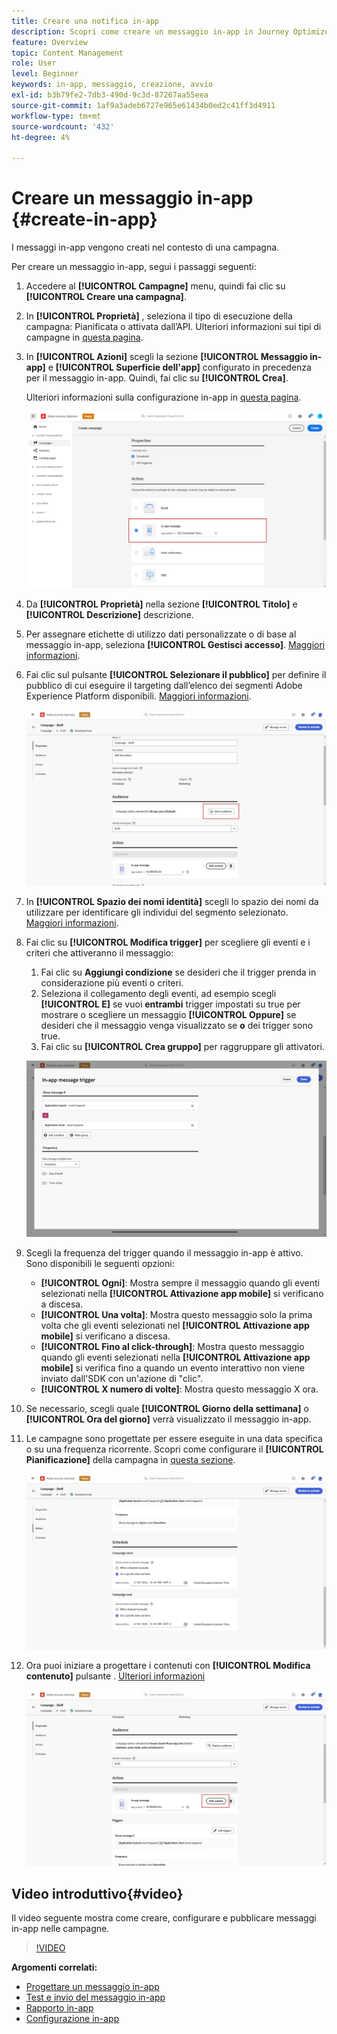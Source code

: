 ```yaml
---
title: Creare una notifica in-app
description: Scopri come creare un messaggio in-app in Journey Optimizer
feature: Overview
topic: Content Management
role: User
level: Beginner
keywords: in-app, messaggio, creazione, avvio
exl-id: b3b79fe2-7db3-490d-9c3d-87267aa55eea
source-git-commit: 1af9a3adeb6727e965e61434b0ed2c41ff3d4911
workflow-type: tm+mt
source-wordcount: '432'
ht-degree: 4%

---
```


# Creare un messaggio in-app {#create-in-app}

I messaggi in-app vengono creati nel contesto di una campagna.

Per creare un messaggio in-app, segui i passaggi seguenti:

1. Accedere al **[!UICONTROL Campagne]** menu, quindi fai clic su **[!UICONTROL Creare una campagna]**.

1. In **[!UICONTROL Proprietà]** , seleziona il tipo di esecuzione della campagna: Pianificata o attivata dall’API. Ulteriori informazioni sui tipi di campagne in [questa pagina](../campaigns/create-campaign.md#campaigntype).

1. In **[!UICONTROL Azioni]** scegli la sezione **[!UICONTROL Messaggio in-app]** e **[!UICONTROL Superficie dell&#39;app]** configurato in precedenza per il messaggio in-app. Quindi, fai clic su **[!UICONTROL Crea]**.

   Ulteriori informazioni sulla configurazione in-app in [questa pagina](inapp-configuration.md).

   ![](assets/in_app_create_1.png)

1. Da **[!UICONTROL Proprietà]** nella sezione **[!UICONTROL Titolo]** e **[!UICONTROL Descrizione]** descrizione.

1. Per assegnare etichette di utilizzo dati personalizzate o di base al messaggio in-app, seleziona **[!UICONTROL Gestisci accesso]**. [Maggiori informazioni](../administration/object-based-access.md).

1. Fai clic sul pulsante **[!UICONTROL Selezionare il pubblico]** per definire il pubblico di cui eseguire il targeting dall’elenco dei segmenti Adobe Experience Platform disponibili. [Maggiori informazioni](../segment/about-segments.md).

   ![](assets/in_app_create_2.png)

1. In **[!UICONTROL Spazio dei nomi identità]** scegli lo spazio dei nomi da utilizzare per identificare gli individui del segmento selezionato. [Maggiori informazioni](../event/about-creating.md#select-the-namespace).

1. Fai clic su **[!UICONTROL Modifica trigger]** per scegliere gli eventi e i criteri che attiveranno il messaggio:

   1. Fai clic su **Aggiungi condizione** se desideri che il trigger prenda in considerazione più eventi o criteri.
   1. Seleziona il collegamento degli eventi, ad esempio scegli **[!UICONTROL E]** se vuoi **entrambi** trigger impostati su true per mostrare o scegliere un messaggio **[!UICONTROL Oppure]** se desideri che il messaggio venga visualizzato se **o** dei trigger sono true.
   1. Fai clic su **[!UICONTROL Crea gruppo]** per raggruppare gli attivatori.

   ![](assets/in_app_create_3.png)

1. Scegli la frequenza del trigger quando il messaggio in-app è attivo. Sono disponibili le seguenti opzioni:

   * **[!UICONTROL Ogni]**: Mostra sempre il messaggio quando gli eventi selezionati nella **[!UICONTROL Attivazione app mobile]** si verificano a discesa.
   * **[!UICONTROL Una volta]**: Mostra questo messaggio solo la prima volta che gli eventi selezionati nel **[!UICONTROL Attivazione app mobile]** si verificano a discesa.
   * **[!UICONTROL Fino al click-through]**: Mostra questo messaggio quando gli eventi selezionati nella **[!UICONTROL Attivazione app mobile]** si verifica fino a quando un evento interattivo non viene inviato dall&#39;SDK con un&#39;azione di &quot;clic&quot;.
   * **[!UICONTROL X numero di volte]**: Mostra questo messaggio X ora.

1. Se necessario, scegli quale **[!UICONTROL Giorno della settimana]** o **[!UICONTROL Ora del giorno]** verrà visualizzato il messaggio in-app.

1. Le campagne sono progettate per essere eseguite in una data specifica o su una frequenza ricorrente. Scopri come configurare il **[!UICONTROL Pianificazione]** della campagna in [questa sezione](../campaigns/create-campaign.md#schedule).

   ![](assets/in-app-schedule.png)

1. Ora puoi iniziare a progettare i contenuti con **[!UICONTROL Modifica contenuto]** pulsante . [Ulteriori informazioni](design-in-app.md)

   ![](assets/in_app_create_4.png)


## Video introduttivo{#video}

Il video seguente mostra come creare, configurare e pubblicare messaggi in-app nelle campagne.

>[!VIDEO](https://video.tv.adobe.com/v/3410430?quality=12&learn=on)


**Argomenti correlati:**

* [Progettare un messaggio in-app](design-in-app.md)
* [Test e invio del messaggio in-app](send-in-app.md)
* [Rapporto in-app](../reports/campaign-global-report.md#inapp-report)
* [Configurazione in-app](inapp-configuration.md)